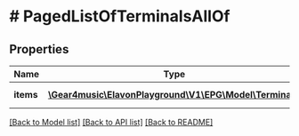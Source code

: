 # # PagedListOfTerminalsAllOf

## Properties

Name | Type | Description | Notes
------------ | ------------- | ------------- | -------------
**items** | [**\Gear4music\ElavonPlayground\V1\EPG\Model\Terminal[]**](Terminal.md) | List of Terminals | [optional] [readonly]

[[Back to Model list]](../../README.md#models) [[Back to API list]](../../README.md#endpoints) [[Back to README]](../../README.md)
